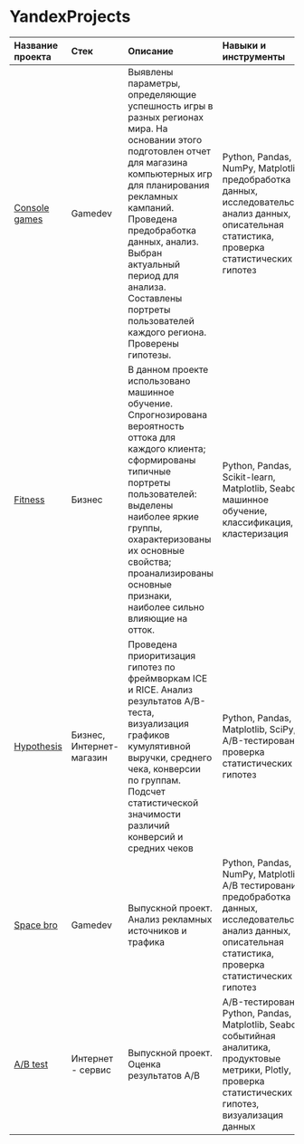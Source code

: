 # YandexProjects
| Название проекта | Стек | Описание | Навыки и инструменты |
| :-------------------- |:--------------------- |:---------------------------|:---------------------------|
|[Console games](https://github.com/TatianaPash/YandexProjects/blob/main/Console%20games.ipynb)| Gamedev | Выявлены параметры, определяющие успешность игры в разных регионах мира. На основании этого подготовлен отчет для магазина компьютерных игр для планирования рекламных кампаний. Проведена предобработка данных, анализ. Выбран актуальный период для анализа. Составлены портреты пользователей каждого региона. Проверены гипотезы. |Python, Pandas, NumPy, Matplotlib, предобработка данных, исследовательский анализ данных, описательная статистика, проверка статистических гипотез|
| [Fitness](https://github.com/TatianaPash/YandexProjects/blob/main/Fitness.ipynb) | Бизнес| В данном проекте использовано машинное обучение. Спрогнозирована вероятность оттока  для каждого клиента; сформированы типичные портреты пользователей: выделены наиболее яркие группы, охарактеризованы их основные свойства; проанализированы основные признаки, наиболее сильно влияющие на отток. | Python, Pandas, Scikit-learn, Matplotlib, Seaborn, машинное обучение, классификация, кластеризация |
| [Hypothesis](https://github.com/TatianaPash/YandexProjects/blob/main/Hypothesis.ipynb) | Бизнес, Интернет-магазин | Проведена приоритизация гипотез по фреймворкам ICE и RICE. Анализ результатов A/B-теста, визуализация графиков кумулятивной выручки, среднего чека, конверсии по группам. Подсчет статистической значимости различий конверсий и средних чеков| Python, Pandas, Matplotlib, SciPy, A/B-тестирование, проверка статистических гипотез |
| [Space bro](https://github.com/TatianaPash/YandexProjects/blob/main/Space%20bro.ipynb) | Gamedev | Выпускной проект. Анализ рекламных источников и трафика |Python, Pandas, NumPy, Matplotlib, A/B тестирование, предобработка данных, исследовательский анализ данных, описательная статистика, проверка статистических гипотез|
| [A/B test](https://github.com/TatianaPash/YandexProjects/blob/main/AB%20test.ipynb) | Интернет - сервис |Выпускной проект. Оценка результатов A/B |A/B-тестирование, Python, Pandas, Matplotlib, Seaborn, событийная аналитика, продуктовые метрики, Plotly, проверка статистических гипотез, визуализация данных|
